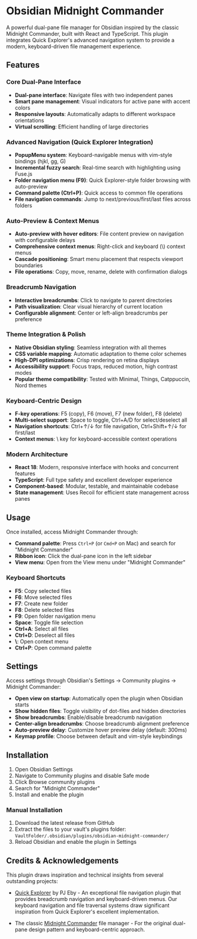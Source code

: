 # Obsidian Midnight Commander

A powerful dual-pane file manager for Obsidian inspired by the classic Midnight Commander, built with React and TypeScript. This plugin integrates Quick Explorer's advanced navigation system to provide a modern, keyboard-driven file management experience.

## Features

### Core Dual-Pane Interface
- **Dual-pane interface**: Navigate files with two independent panes
- **Smart pane management**: Visual indicators for active pane with accent colors
- **Responsive layouts**: Automatically adapts to different workspace orientations
- **Virtual scrolling**: Efficient handling of large directories

### Advanced Navigation (Quick Explorer Integration)
- **PopupMenu system**: Keyboard-navigable menus with vim-style bindings (hjkl, gg, G)
- **Incremental fuzzy search**: Real-time search with highlighting using Fuse.js
- **Folder navigation menu (F9)**: Quick Explorer-style folder browsing with auto-preview
- **Command palette (Ctrl+P)**: Quick access to common file operations
- **File navigation commands**: Jump to next/previous/first/last files across folders

### Auto-Preview & Context Menus
- **Auto-preview with hover editors**: File content preview on navigation with configurable delays
- **Comprehensive context menus**: Right-click and keyboard (\\) context menus
- **Cascade positioning**: Smart menu placement that respects viewport boundaries
- **File operations**: Copy, move, rename, delete with confirmation dialogs

### Breadcrumb Navigation
- **Interactive breadcrumbs**: Click to navigate to parent directories
- **Path visualization**: Clear visual hierarchy of current location
- **Configurable alignment**: Center or left-align breadcrumbs per preference

### Theme Integration & Polish
- **Native Obsidian styling**: Seamless integration with all themes
- **CSS variable mapping**: Automatic adaptation to theme color schemes
- **High-DPI optimizations**: Crisp rendering on retina displays
- **Accessibility support**: Focus traps, reduced motion, high contrast modes
- **Popular theme compatibility**: Tested with Minimal, Things, Catppuccin, Nord themes

### Keyboard-Centric Design
- **F-key operations**: F5 (copy), F6 (move), F7 (new folder), F8 (delete)
- **Multi-select support**: Space to toggle, Ctrl+A/D for select/deselect all
- **Navigation shortcuts**: Ctrl+↑/↓ for file navigation, Ctrl+Shift+↑/↓ for first/last
- **Context menus**: \\ key for keyboard-accessible context operations

### Modern Architecture
- **React 18**: Modern, responsive interface with hooks and concurrent features
- **TypeScript**: Full type safety and excellent developer experience
- **Component-based**: Modular, testable, and maintainable codebase
- **State management**: Uses Recoil for efficient state management across panes

## Usage

Once installed, access Midnight Commander through:
- **Command palette**: Press `Ctrl+P` (or `Cmd+P` on Mac) and search for "Midnight Commander"
- **Ribbon icon**: Click the dual-pane icon in the left sidebar
- **View menu**: Open from the View menu under "Midnight Commander"

### Keyboard Shortcuts

- **F5**: Copy selected files
- **F6**: Move selected files
- **F7**: Create new folder
- **F8**: Delete selected files
- **F9**: Open folder navigation menu
- **Space**: Toggle file selection
- **Ctrl+A**: Select all files
- **Ctrl+D**: Deselect all files
- **\\**: Open context menu
- **Ctrl+P**: Open command palette

## Settings

Access settings through Obsidian's Settings → Community plugins → Midnight Commander:

- **Open view on startup**: Automatically open the plugin when Obsidian starts
- **Show hidden files**: Toggle visibility of dot-files and hidden directories
- **Show breadcrumbs**: Enable/disable breadcrumb navigation
- **Center-align breadcrumbs**: Choose breadcrumb alignment preference
- **Auto-preview delay**: Customize hover preview delay (default: 300ms)
- **Keymap profile**: Choose between default and vim-style keybindings

## Installation

1. Open Obsidian Settings
2. Navigate to Community plugins and disable Safe mode
3. Click Browse community plugins
4. Search for "Midnight Commander"
5. Install and enable the plugin

### Manual Installation

1. Download the latest release from GitHub
2. Extract the files to your vault's plugins folder: `VaultFolder/.obsidian/plugins/obsidian-midnight-commander/`
3. Reload Obsidian and enable the plugin in Settings

## Credits & Acknowledgements

This plugin draws inspiration and technical insights from several outstanding projects:

- [Quick Explorer](https://github.com/pjeby/quick-explorer) by PJ Eby - An exceptional file navigation plugin that provides breadcrumb navigation and keyboard-driven menus. Our keyboard navigation and file traversal systems draw significant inspiration from Quick Explorer's excellent implementation.

- The classic [Midnight Commander](https://midnight-commander.org/) file manager - For the original dual-pane design pattern and keyboard-centric approach.

